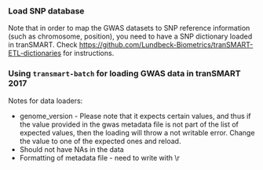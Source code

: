 ### Load SNP database 

Note that in order to map the GWAS datasets to SNP reference information (such as chromosome, position), you need to have a SNP dictionary loaded in tranSMART. Check https://github.com/Lundbeck-Biometrics/tranSMART-ETL-dictionaries for instructions.

### Using `transmart-batch` for loading GWAS data in tranSMART 2017

Notes for data loaders:
* genome_version - Please note that it expects certain values, and thus if the value provided in the
gwas metadata file is not part of the list of expected values, then the loading will throw a not writable error. 
Change the value to one of the expected ones and reload.
* Should not have NAs in the data
* Formatting of metadata file - need to write with \r


